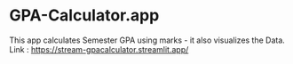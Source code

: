 # GPA-Calculator.app    
This app calculates Semester GPA using marks - it also visualizes the Data.
Link : https://stream-gpacalculator.streamlit.app/
